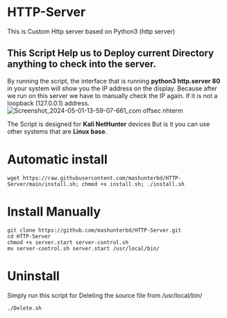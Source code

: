# HTTP-Server
This is Custom Http server based on Python3 (http server)
## This Script Help us to Deploy current Directory anything to check into the server.

By running the script, the interface that is running <b> python3 http.server 80 </b>  in your system will show you the IP address on the display. Because after we run on this server we have to manually check the IP again. If it is not a loopback (127.0.0.1) address. 
![Screenshot_2024-05-01-13-59-07-661_com offsec nhterm](https://github.com/mashunterbd/HTTP-Server/assets/108648096/09b948e3-4e2f-4309-af96-09ff85c3d12b)



The Script is designed for <b> Kali NetHunter</b> devices But is it you can use other systems that are <b> Linux base</b>. 
# Automatic install
``` 
wget https://raw.githubusercontent.com/mashunterbd/HTTP-Server/main/install.sh; chmod +x install.sh; ./install.sh 
```

# Install Manually 
```
git clone https://github.com/mashunterbd/HTTP-Server.git 
cd HTTP-Server
chmod +x server.start server-control.sh
mv server-control.sh server.start /usr/local/bin/
```
# Uninstall 
Simply run this script for Deleting the source file from /usr/local/bin/

```
./Delete.sh 
```




